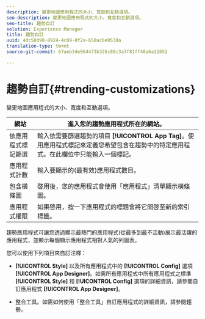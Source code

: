 ```yaml
---
description: 變更地圖應用程式的大小、寬度和互動選項。
seo-description: 變更地圖應用程式的大小、寬度和互動選項。
seo-title: 趨勢自訂
solution: Experience Manager
title: 趨勢自訂
uuid: 4dc58d90-8924-4c89-8f2a-650ac6e0538a
translation-type: tm+mt
source-git-commit: 67aeb3de964473b326c88c3a3f81ff48a6a12652

---
```



# 趨勢自訂{#trending-customizations}

變更地圖應用程式的大小、寬度和互動選項。

| 網站 | 進入您的趨勢應用程式所在的網站。 |
|---|---|
| 依應用程式標記篩選 | 輸入依需要篩選趨勢的項目 **[!UICONTROL App Tag]**。使用應用程式標記來定義您希望包含在趨勢中的特定應用程式。在此欄位中只能輸入一個標記。 |
| 應用程式計數 | 輸入要顯示的(最有效)應用程式數目。 |
| 包含橫條圖 | 啓用後，您的應用程式會使用「應用程式」清單顯示橫條圖。 |
| 應用程式權限 | 如果啓用，按一下應用程式的標題會將它開啓至新的索引標籤。 |

趨勢應用程式可讓您透過顯示最熱門的應用程式(從最多到最不活動)展示最活躍的應用程式，並顯示每個顯示應用程式相對人氣的列圖表。

您可以使用下列項目來自訂注釋：

* **[!UICONTROL Style]** 以及所有應用程式中的 **[!UICONTROL Config]** 選項 **[!UICONTROL App Designer]**。如需所有應用程式中所有應用程式之標準 **[!UICONTROL Style]** 和 **[!UICONTROL Config]** 選項的詳細資訊，請參閱自訂應用程式 **[!UICONTROL App Designer]**。

* 整合工具。如需如何使用「整合工具」自訂應用程式的詳細資訊，請參閱趨勢。

